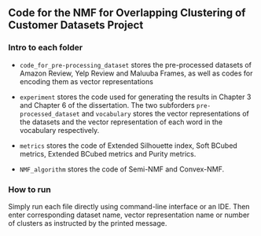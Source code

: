 ## Code for the NMF for Overlapping Clustering of Customer Datasets Project

### Intro to each folder
- `code_for_pre-processing_dataset` stores the pre-processed datasets of Amazon Review, Yelp Review and Maluuba Frames, as well as codes for encoding them as vector representations

- `experiment` stores the code used for generating the results in Chapter 3 and Chapter 6 of the dissertation. The two subforders `pre-processed_dataset` and `vocabulary` stores the vector representations of the datasets and the vector representation of each word in the vocabulary respectively.

- `metrics` stores the code of Extended Silhouette index, Soft BCubed metrics, Extended BCubed metrics and Purity metrics.

- `NMF_algorithm` stores the code of Semi-NMF and Convex-NMF.

### How to run

Simply run each file directly using command-line interface or an IDE. Then enter corresponding dataset name, vector representation name or number of clusters as instructed by the printed message.
